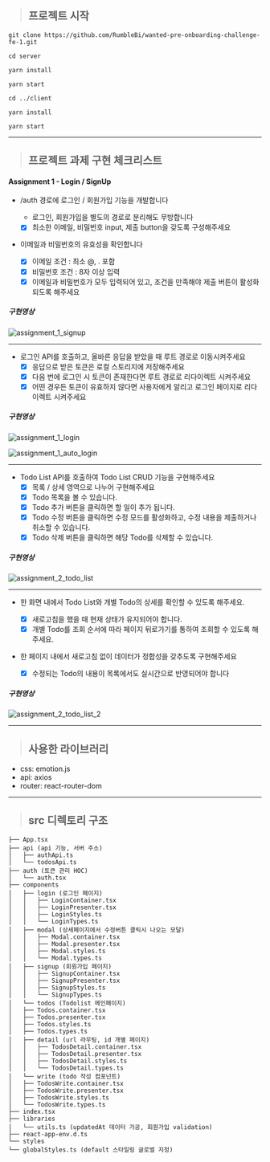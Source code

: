 > ## 프로젝트 시작

`git clone https://github.com/RumbleBi/wanted-pre-onboarding-challenge-fe-1.git`

`cd server`

`yarn install`

`yarn start`

`cd ../client`

`yarn install`

`yarn start`

---

> ## 프로젝트 과제 구현 체크리스트

#### Assignment 1 - Login / SignUp

- /auth 경로에 로그인 / 회원가입 기능을 개발합니다

  - 로그인, 회원가입을 별도의 경로로 분리해도 무방합니다
  - [x] 최소한 이메일, 비밀번호 input, 제출 button을 갖도록 구성해주세요

- 이메일과 비밀번호의 유효성을 확인합니다
  - [x] 이메일 조건 : 최소 @, . 포함
  - [x] 비밀번호 조건 : 8자 이상 입력
  - [x] 이메일과 비밀번호가 모두 입력되어 있고, 조건을 만족해야 제출 버튼이 활성화 되도록 해주세요

##### 구현영상

![assignment_1_signup](https://user-images.githubusercontent.com/85114315/210311636-0e649917-0ed2-49cd-a144-a67b9e24a7b6.gif)

---

- 로그인 API를 호출하고, 올바른 응답을 받았을 때 루트 경로로 이동시켜주세요
  - [x] 응답으로 받은 토큰은 로컬 스토리지에 저장해주세요
  - [x] 다음 번에 로그인 시 토큰이 존재한다면 루트 경로로 리다이렉트 시켜주세요
  - [x] 어떤 경우든 토큰이 유효하지 않다면 사용자에게 알리고 로그인 페이지로 리다이렉트 시켜주세요

##### 구현영상

![assignment_1_login](https://user-images.githubusercontent.com/85114315/210311788-7462f464-fe11-4994-848d-464f81ca8b53.gif)

![assignment_1_auto_login](https://user-images.githubusercontent.com/85114315/210311896-0d71f7d5-5d3a-475c-938a-0739b60e3825.gif)

---

- Todo List API를 호출하여 Todo List CRUD 기능을 구현해주세요
  - [x] 목록 / 상세 영역으로 나누어 구현해주세요
  - [x] Todo 목록을 볼 수 있습니다.
  - [x] Todo 추가 버튼을 클릭하면 할 일이 추가 됩니다.
  - [x] Todo 수정 버튼을 클릭하면 수정 모드를 활성화하고, 수정 내용을 제출하거나 취소할 수 있습니다.
  - [x] Todo 삭제 버튼을 클릭하면 해당 Todo를 삭제할 수 있습니다.

##### 구현영상

![assignment_2_todo_list](https://user-images.githubusercontent.com/85114315/210311980-c5e051ec-4c88-4a2e-b505-540a34fd26c1.gif)

---

- 한 화면 내에서 Todo List와 개별 Todo의 상세를 확인할 수 있도록 해주세요.

  - [x] 새로고침을 했을 때 현재 상태가 유지되어야 합니다.
  - [x] 개별 Todo를 조회 순서에 따라 페이지 뒤로가기를 통하여 조회할 수 있도록 해주세요.

- 한 페이지 내에서 새로고침 없이 데이터가 정합성을 갖추도록 구현해주세요
  - [x] 수정되는 Todo의 내용이 목록에서도 실시간으로 반영되어야 합니다

##### 구현영상

![assignment_2_todo_list_2](https://user-images.githubusercontent.com/85114315/210312085-ea7c006e-60b2-4776-aa92-8e5e38ec1410.gif)

---

> ## 사용한 라이브러리

- css: emotion.js
- api: axios
- router: react-router-dom

---

> ## src 디렉토리 구조

```
├── App.tsx
├── api (api 기능, 서버 주소)
│   ├── authApi.ts
│   └── todosApi.ts
├── auth (토큰 관리 HOC)
│   └── auth.tsx
├── components
│   ├── login (로그인 페이지)
│   │   ├── LoginContainer.tsx
│   │   ├── LoginPresenter.tsx
│   │   ├── LoginStyles.ts
│   │   └── LoginTypes.ts
│   ├── modal (상세페이지에서 수정버튼 클릭시 나오는 모달)
│   │   ├── Modal.container.tsx
│   │   ├── Modal.presenter.tsx
│   │   ├── Modal.styles.ts
│   │   └── Modal.types.ts
│   ├── signup (회원가입 페이지)
│   │   ├── SignupContainer.tsx
│   │   ├── SignupPresenter.tsx
│   │   ├── SignupStyles.ts
│   │   └── SignupTypes.ts
│   └── todos (Todolist 메인페이지)
│   ├── Todos.container.tsx
│   ├── Todos.presenter.tsx
│   ├── Todos.styles.ts
│   ├── Todos.types.ts
│   ├── detail (url 라우팅, id 개별 페이지)
│   │   ├── TodosDetail.container.tsx
│   │   ├── TodosDetail.presenter.tsx
│   │   ├── TodosDetail.styles.ts
│   │   └── TodosDetail.types.ts
│   └── write (todo 작성 컴포넌트)
│   ├── TodosWrite.container.tsx
│   ├── TodosWrite.presenter.tsx
│   ├── TodosWrite.styles.ts
│   └── TodosWrite.types.ts
├── index.tsx
├── libraries
│   └── utils.ts (updatedAt 데이터 가공, 회원가입 validation)
├── react-app-env.d.ts
└── styles
└── globalStyles.ts (default 스타일링 글로벌 지정)
```
